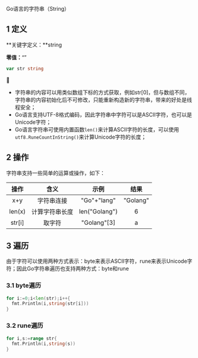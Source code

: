 
Go语言的字符串（String）

## 1 定义

**关键字定义：**string

**零值：**“”

```go
var str string
```

👣

- 字符串的内容可以用类似数组下标的方式获取，例如str[0]，但与数组不同，字符串的内容初始化后不可修改，只能重新构造新的字符串，带来的好处是线程安全；
- Go语言支持UTF-8格式编码，因此字符串中字符可以是ASCII字符，也可以是Unicode字符；
- Go语言字符串可使用内置函数`len()`来计算ASCII字符的长度，可以使用`utf8.RuneCountInString()`来计算Unicode字符的长度；

## 2 操作

字符串支持一些简单的运算或操作，如下：

|  操作  |      含义      |     示例      |   结果   |
| :----: | :------------: | :-----------: | :------: |
|  x+y   |   字符串连接   |  "Go"+"lang"  | "Golang" |
| len(x) | 计算字符串长度 | len("Golang") |    6     |
| str[i] |     取字符     |  "Golang"[3]  |    a     |

## 3 遍历

由于字符可以使用两种方式表示：byte来表示ASCII字符，rune来表示Unicode字符；因此Go字符串遍历也支持两种方式：byte和rune

### 3.1 byte遍历

```go
for i:=0;i<len(str);i++{
  fmt.Println(i,string(str[i]))
}
```

### 3.2 rune遍历

```go
for i,s:=range str{
  fmt.Println(i,string(s))
}
```

